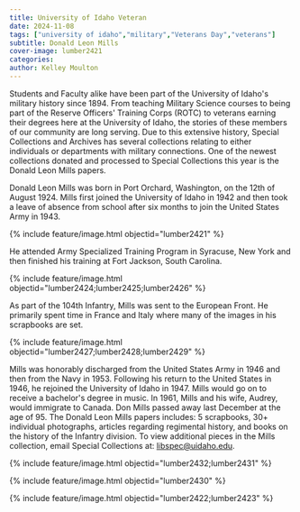 ```yaml
---
title: University of Idaho Veteran
date: 2024-11-08 
tags: ["university of idaho","military","Veterans Day","veterans"]
subtitle: Donald Leon Mills
cover-image: lumber2421
categories: 
author: Kelley Moulton
---
```

Students and Faculty alike have been part of the University of Idaho's military history since 1894. From teaching Military Science courses to being part of the Reserve Officers' Training Corps (ROTC) to veterans earning their degrees here at the University of Idaho, the stories of these members of our community are long serving. Due to this extensive history, Special Collections and Archives has several collections relating to either individuals or departments with military connections. One of the newest collections donated and processed to Special Collections this year is the Donald Leon Mills papers. 

Donald Leon Mills was born in Port Orchard, Washington, on the 12th of August 1924. Mills first joined the University of Idaho in 1942 and then took a leave of absence from school after six months to join the United States Army in 1943. 

{% include feature/image.html objectid="lumber2421" %}

He attended Army Specialized Training Program in Syracuse, New York and then finished his training at Fort Jackson, South Carolina. 

{% include feature/image.html objectid="lumber2424;lumber2425;lumber2426" %}

As part of the 104th Infantry, Mills was sent to the European Front. He primarily spent time in France and Italy where many of the images in his scrapbooks are set. 

{% include feature/image.html objectid="lumber2427;lumber2428;lumber2429" %}

Mills was honorably discharged from the United States Army in 1946 and then from the Navy in 1953. Following his return to the United States in 1946, he rejoined the University of Idaho in 1947. Mills would go on to receive a bachelor's degree in music. In 1961, Mills and his wife, Audrey, would immigrate to Canada. Don Mills passed away last December at the age of 95. The Donald Leon Mills papers includes: 5 scrapbooks, 30+ individual photographs, articles regarding regimental history, and books on the history of the Infantry division. To view additional pieces in the Mills collection, email Special Collections at: libspec@uidaho.edu.

{% include feature/image.html objectid="lumber2432;lumber2431" %}

{% include feature/image.html objectid="lumber2430" %}

{% include feature/image.html objectid="lumber2422;lumber2423" %}